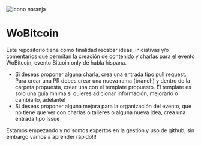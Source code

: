 ![icono naranja](https://user-images.githubusercontent.com/58108487/195281571-e7d4f189-c391-483c-9cb3-fc73a2aa1d63.png)
# WoBitcoin
Este repositorio tiene como finalidad recabar ideas, iniciativas y/o comentarios que permitan la creación de contenido y charlas para el evento WoBitcoin, evento Bitcoin only de habla hispana.

- Si deseas proponer alguna charla, crea una entrada tipo pull request. Para crear una PR debes crear una nueva rama (branch) y dentro de la carpeta propuesta, crear una con el template propuesto. El template es solo una guía mnima si quieres adicionar información, mejorarlo o cambiarlo, adelante!
- Si deseas proponer alguna mejora para la organización del evento, que no tiene que ver con charlas o talleres o alguna nueva idea, crea una entrada tipo Issue

Estamos empezando y no somos expertos en la gestión y uso de github, sin embargo vamos a aprender rápido!!!

